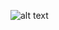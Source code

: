 ![alt text](http://68.media.tumblr.com/6b2249f1bc05eaa5ecb203ab57db037d/tumblr_ogylthQ0ah1tm4kj7o1_500.jpg "Logo Title Text 1")